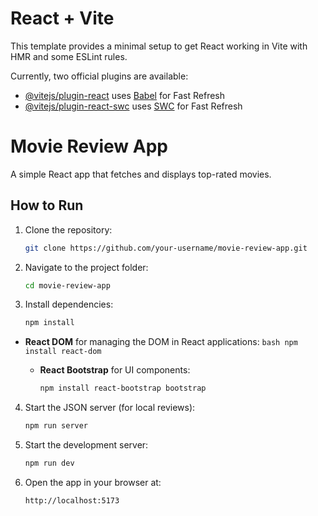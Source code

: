 # React + Vite

This template provides a minimal setup to get React working in Vite with HMR and some ESLint rules.

Currently, two official plugins are available:

- [@vitejs/plugin-react](https://github.com/vitejs/vite-plugin-react/blob/main/packages/plugin-react/README.md) uses [Babel](https://babeljs.io/) for Fast Refresh
- [@vitejs/plugin-react-swc](https://github.com/vitejs/vite-plugin-react-swc) uses [SWC](https://swc.rs/) for Fast Refresh

# Movie Review App

A simple React app that fetches and displays top-rated movies.

## How to Run

1. Clone the repository:

   ```bash
   git clone https://github.com/your-username/movie-review-app.git
   ```

2. Navigate to the project folder:

   ```bash
   cd movie-review-app
   ```

3. Install dependencies:

   ```bash
   npm install
   ```

- **React DOM** for managing the DOM in React applications:
  `bash
     npm install react-dom
     `

  - **React Bootstrap** for UI components:
    ```bash
    npm install react-bootstrap bootstrap
    ```

4. Start the JSON server (for local reviews):

   ```bash
   npm run server
   ```

5. Start the development server:

   ```bash
   npm run dev
   ```

6. Open the app in your browser at:
   ```bash
   http://localhost:5173
   ```

